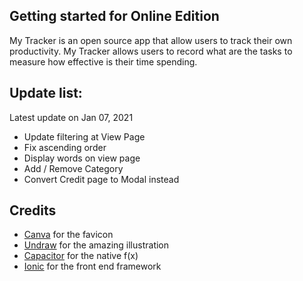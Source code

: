 ## Getting started for Online Edition

My Tracker is an open source app that allow users to track their own productivity. My Tracker allows users to record what are the tasks to measure how effective
is their time spending.

## Update list:
Latest update on Jan 07, 2021
- Update filtering at View Page
- Fix ascending order
- Display words on view page
- Add / Remove Category
- Convert Credit page to Modal instead

## Credits
- [Canva](https://www.canva.com/) for the favicon
- [Undraw](https://undraw.co) for the amazing illustration
- [Capacitor](capacitorjs.com) for the native f(x)
- [Ionic](ionicframework.com) for the front end framework